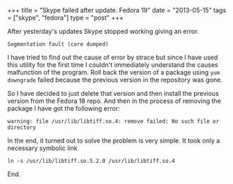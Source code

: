 +++
title = "Skype failed after update. Fedora 19"
date = "2013-05-15"
tags = ["skype", "fedora"]
type = "post"
+++

After yesterday's updates Skype stopped working giving an error.

	Segmentation fault (core dumped)

I have tried to find out the cause of error by strace but since I have used this utility for the first time I couldn't immediately understand the causes malfunction of the program. Roll back the version of a package using `yum downgrade` failed because the previous version in the repository was gone.

So I have decided to just delete that version and then install the previous version from the Fedora 18 repo. And then in the process of removing the package I have got the following error:

	warning: file /usr/lib/libtiff.so.4: remove failed: No such file or directory

In the end, it turned out to solve the problem is very simple. It took only a necessary symbolic link 

	ln -s /usr/lib/libtiff.so.5.2.0 /usr/lib/libtiff.so.4

End.


